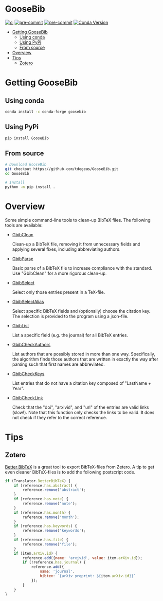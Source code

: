# GooseBib

[![ci](https://github.com/tdegeus/GooseBib/workflows/CI/badge.svg)](https://github.com/tdegeus/GooseBib/actions)
[![pre-commit](https://github.com/tdegeus/GooseBib/workflows/pre-commit/badge.svg)](https://github.com/tdegeus/GooseBib/actions)
[![pre-commit](https://img.shields.io/badge/pre--commit-enabled-brightgreen?logo=pre-commit&logoColor=white)](https://github.com/pre-commit/pre-commit)
[![Conda Version](https://img.shields.io/conda/vn/conda-forge/goosebib.svg)](https://anaconda.org/conda-forge/goosebib)

<!-- MarkdownTOC -->

- [Getting GooseBib](#getting-goosebib)
    - [Using conda](#using-conda)
    - [Using PyPi](#using-pypi)
    - [From source](#from-source)
- [Overview](#overview)
- [Tips](#tips)
    - [Zotero](#zotero)

<!-- /MarkdownTOC -->

# Getting GooseBib

## Using conda

```bash
conda install -c conda-forge goosebib
```

## Using PyPi

```bash
pip install GooseBib
```

## From source

```bash
# Download GooseBib
git checkout https://github.com/tdegeus/GooseBib.git
cd GooseBib

# Install
python -m pip install .
```

# Overview

Some simple command-line tools to clean-up BibTeX files. The following tools are available:

*   [GbibClean](GooseBib/cli/GbibClean.py)

    Clean-up a BibTeX file, removing it from unnecessary fields and applying several fixes, including abbreviating authors.

*   [GbibParse](GooseBib/cli/GbibParse.py)

    Basic parse of a BibTeX file to increase compliance with the standard. Use "GbibClean" for a more rigorous clean-up.

*   [GbibSelect](GooseBib/cli/GbibSelect.py)

    Select only those entries present in a TeX-file.

*   [GbibSelectAlias](GooseBib/cli/GbibSelectAlias.py)

    Select specific BibTeX fields and (optionally) choose the citation key. The selection is provided to the program using a json-file.

*   [GbibList](GooseBib/cli/GbibList.py)

    List a specific field (e.g. the journal) for all BibTeX entries.

*   [GbibCheckAuthors](GooseBib/cli/GbibCheckAuthors.py)

    List authors that are possibly stored in more than one way. Specifically, the algorithm finds those authors that are written in exactly the way after parsing such that first names are abbreviated.

*   [GbibCheckKeys](GooseBib/cli/GbibCheckKeys.py)

    List entries that do not have a citation key composed of "LastName + Year".

*   [GbibCheckLink](GooseBib/cli/GbibCheckLink.py)

    Check that the "doi", "arxivid", and "url" of the entries are valid links (slow!). Note that this function only checks the links to be valid. It does not check if they refer to the correct reference.

# Tips

## Zotero

[Better BibTeX](https://retorque.re/zotero-better-bibtex/) is a great tool to export BibTeX-files
from Zetero.
A tip to get even cleaner BibTeX-files is to add the following postscript code.

```js
if (Translator.BetterBibTeX) {
    if (reference.has.abstract) {
        reference.remove('abstract');
    }
    if (reference.has.note) {
        reference.remove('note');
    }
    if (reference.has.month) {
        reference.remove('month');
    }
    if (reference.has.keywords) {
        reference.remove('keywords');
    }
    if (reference.has.file) {
        reference.remove('file');
    }
    if (item.arXiv.id) {
        reference.add({name: 'arxivid', value: item.arXiv.id});
        if (!reference.has.journal) {
            reference.add({
                name: 'journal',
                bibtex: `{arXiv preprint: ${item.arXiv.id}}`
            });
        }
    }
}
```
